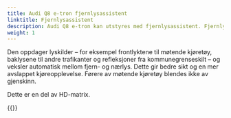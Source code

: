 ```yaml
---
title: Audi Q8 e-tron fjernlysassistent 
linktitle: Fjernlysassistent
description: Audi Q8 e-tron kan utstyres med fjernlysassistent. Fjernlysassistent bruker et kamera montert på det innvendige speilet.
weight: 1
---
```


Den oppdager lyskilder – for eksempel frontlyktene til møtende kjøretøy, baklysene til andre trafikanter og refleksjoner fra kommunegrenseskilt – og veksler automatisk mellom fjern- og nærlys. Dette gir bedre sikt og en mer avslappet kjøreopplevelse. Førere av møtende kjøretøy blendes ikke av gjenskinn.

Dette er en del av HD-matrix.

{{<children description="true" />}}
